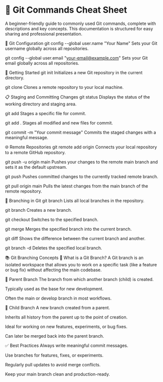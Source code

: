 # 📘 Git Commands Cheat Sheet #
 A beginner-friendly guide to commonly used Git commands, complete with descriptions and key concepts. This documentation is structured for easy sharing and 
 professional presentation.

🔧 Git Configuration
git config --global user.name "Your Name"
Sets your Git username globally across all repositories.

git config --global user.email "your-email@example.com"
Sets your Git email globally across all repositories.

🚀 Getting Started
git init
Initializes a new Git repository in the current directory.

git clone <repository-URL>
Clones a remote repository to your local machine.

📋 Staging and Committing Changes
git status
Displays the status of the working directory and staging area.

git add <filename>
Stages a specific file for commit.

git add .
Stages all modified and new files for commit.

git commit -m "Your commit message"
Commits the staged changes with a meaningful message.

🌐 Remote Repositories
git remote add origin <repository-URL>
Connects your local repository to a remote GitHub repository.

git push -u origin main
Pushes your changes to the remote main branch and sets it as the default upstream.

git push
Pushes committed changes to the currently tracked remote branch.

git pull origin main
Pulls the latest changes from the main branch of the remote repository.

🌿 Branching in Git
git branch
Lists all local branches in the repository.

git branch <branch-name>
Creates a new branch.

git checkout <branch-name>
Switches to the specified branch.

git merge <branch-name>
Merges the specified branch into the current branch.

git diff <branch-name>
Shows the difference between the current branch and another.

git branch -d <branch-name>
Deletes the specified local branch.

📚 Git Branching Concepts
🔹 What is a Git Branch?
A Git branch is an isolated workspace that allows you to work on a specific task (like a feature or bug fix) without affecting the main codebase.

🔹 Parent Branch
The branch from which another branch (child) is created.

Typically used as the base for new development.

Often the main or develop branch in most workflows.

🔹 Child Branch
A new branch created from a parent.

Inherits all history from the parent up to the point of creation.

Ideal for working on new features, experiments, or bug fixes.

Can later be merged back into the parent branch.

✅ Best Practices
Always write meaningful commit messages.

Use branches for features, fixes, or experiments.

Regularly pull updates to avoid merge conflicts.

Keep your main branch clean and production-ready.
